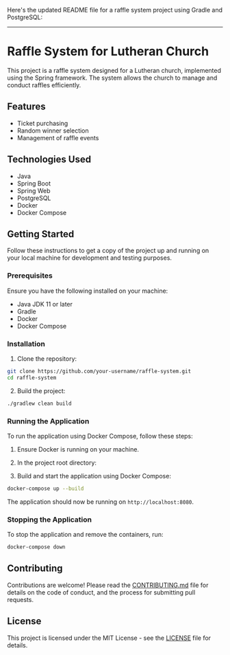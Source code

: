 Here's the updated README file for a raffle system project using Gradle and PostgreSQL:

---

# Raffle System for Lutheran Church

This project is a raffle system designed for a Lutheran church, implemented using the Spring framework. The system allows the church to manage and conduct raffles efficiently.

## Features

- Ticket purchasing
- Random winner selection
- Management of raffle events

## Technologies Used

- Java
- Spring Boot
- Spring Web
- PostgreSQL
- Docker
- Docker Compose

## Getting Started

Follow these instructions to get a copy of the project up and running on your local machine for development and testing purposes.

### Prerequisites

Ensure you have the following installed on your machine:

- Java JDK 11 or later
- Gradle
- Docker
- Docker Compose

### Installation

1. Clone the repository:

```bash
git clone https://github.com/your-username/raffle-system.git
cd raffle-system
```

2. Build the project:

```bash
./gradlew clean build
```

### Running the Application

To run the application using Docker Compose, follow these steps:

1. Ensure Docker is running on your machine.

2. In the project root directory:


3. Build and start the application using Docker Compose:

```bash
docker-compose up --build
```

The application should now be running on `http://localhost:8080`.

### Stopping the Application

To stop the application and remove the containers, run:

```bash
docker-compose down
```

## Contributing

Contributions are welcome! Please read the [CONTRIBUTING.md](CONTRIBUTING.md) file for details on the code of conduct, and the process for submitting pull requests.

## License

This project is licensed under the MIT License - see the [LICENSE](LICENSE) file for details.

